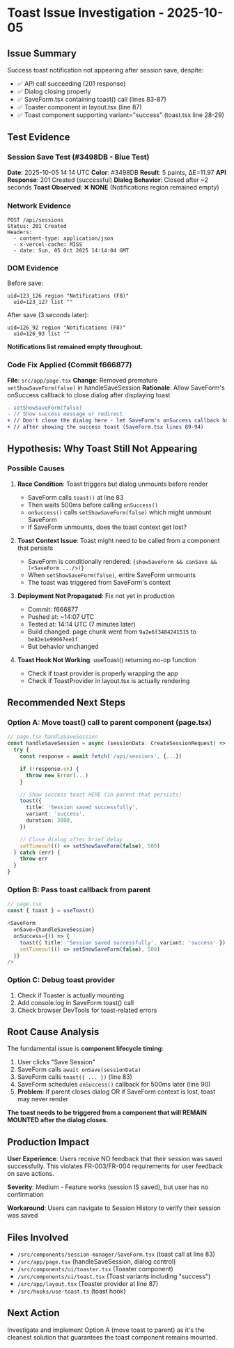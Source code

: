 # Toast Issue Investigation - 2025-10-05

## Issue Summary
Success toast notification not appearing after session save, despite:
- ✅ API call succeeding (201 response)
- ✅ Dialog closing properly
- ✅ SaveForm.tsx containing toast() call (lines 83-87)
- ✅ Toaster component in layout.tsx (line 87)
- ✅ Toast component supporting variant="success" (toast.tsx line 28-29)

## Test Evidence

### Session Save Test (#3498DB - Blue Test)
**Date**: 2025-10-05 14:14 UTC
**Color**: #3498DB
**Result**: 5 paints, ΔE=11.97
**API Response**: 201 Created (successful)
**Dialog Behavior**: Closed after ~2 seconds
**Toast Observed**: ❌ **NONE** (Notifications region remained empty)

### Network Evidence
```
POST /api/sessions
Status: 201 Created
Headers:
  - content-type: application/json
  - x-vercel-cache: MISS
  - date: Sun, 05 Oct 2025 14:14:04 GMT
```

### DOM Evidence
Before save:
```
uid=123_126 region "Notifications (F8)"
  uid=123_127 list ""
```

After save (3 seconds later):
```
uid=126_92 region "Notifications (F8)"
  uid=126_93 list ""
```

**Notifications list remained empty throughout.**

### Code Fix Applied (Commit f666877)
**File**: `src/app/page.tsx`
**Change**: Removed premature `setShowSaveForm(false)` in handleSaveSession
**Rationale**: Allow SaveForm's onSuccess callback to close dialog after displaying toast

```diff
- setShowSaveForm(false)
- // Show success message or redirect
+ // Don't close the dialog here - let SaveForm's onSuccess callback handle it
+ // after showing the success toast (SaveForm.tsx lines 89-94)
```

## Hypothesis: Why Toast Still Not Appearing

### Possible Causes

1. **Race Condition**: Toast triggers but dialog unmounts before render
   - SaveForm calls `toast()` at line 83
   - Then waits 500ms before calling `onSuccess()`
   - `onSuccess()` calls `setShowSaveForm(false)` which might unmount SaveForm
   - If SaveForm unmounts, does the toast context get lost?

2. **Toast Context Issue**: Toast might need to be called from a component that persists
   - SaveForm is conditionally rendered: `{showSaveForm && canSave && (<SaveForm .../>)}`
   - When `setShowSaveForm(false)`, entire SaveForm unmounts
   - The toast was triggered from SaveForm's context

3. **Deployment Not Propagated**: Fix not yet in production
   - Commit: f666877
   - Pushed at: ~14:07 UTC
   - Tested at: 14:14 UTC (7 minutes later)
   - Build changed: page chunk went from `9a2e6f3484241515` to `be82e1e99067ee1f`
   - But behavior unchanged

4. **Toast Hook Not Working**: useToast() returning no-op function
   - Check if toast provider is properly wrapping the app
   - Check if ToastProvider in layout.tsx is actually rendering

## Recommended Next Steps

### Option A: Move toast() call to parent component (page.tsx)
```typescript
// page.tsx handleSaveSession
const handleSaveSession = async (sessionData: CreateSessionRequest) => {
  try {
    const response = await fetch('/api/sessions', {...})

    if (!response.ok) {
      throw new Error(...)
    }

    // Show success toast HERE (in parent that persists)
    toast({
      title: 'Session saved successfully',
      variant: 'success',
      duration: 3000,
    })

    // Close dialog after brief delay
    setTimeout(() => setShowSaveForm(false), 500)
  } catch (err) {
    throw err
  }
}
```

### Option B: Pass toast callback from parent
```typescript
// page.tsx
const { toast } = useToast()

<SaveForm
  onSave={handleSaveSession}
  onSuccess={() => {
    toast({ title: 'Session saved successfully', variant: 'success' })
    setTimeout(() => setShowSaveForm(false), 500)
  }}
/>
```

### Option C: Debug toast provider
1. Check if Toaster is actually mounting
2. Add console.log in SaveForm toast() call
3. Check browser DevTools for toast-related errors

## Root Cause Analysis

The fundamental issue is **component lifecycle timing**:

1. User clicks "Save Session"
2. SaveForm calls `await onSave(sessionData)`
3. SaveForm calls `toast({ ... })` (line 83)
4. SaveForm schedules `onSuccess()` callback for 500ms later (line 90)
5. **Problem**: If parent closes dialog OR if SaveForm context is lost, toast may never render

**The toast needs to be triggered from a component that will REMAIN MOUNTED after the dialog closes.**

## Production Impact

**User Experience**: Users receive NO feedback that their session was saved successfully. This violates FR-003/FR-004 requirements for user feedback on save actions.

**Severity**: Medium - Feature works (session IS saved), but user has no confirmation

**Workaround**: Users can navigate to Session History to verify their session was saved

## Files Involved

- `/src/components/session-manager/SaveForm.tsx` (toast call at line 83)
- `/src/app/page.tsx` (handleSaveSession, dialog control)
- `/src/components/ui/toaster.tsx` (Toaster component)
- `/src/components/ui/toast.tsx` (Toast variants including "success")
- `/src/app/layout.tsx` (Toaster provider at line 87)
- `/src/hooks/use-toast.ts` (toast hook)

## Next Action

Investigate and implement Option A (move toast to parent) as it's the cleanest solution that guarantees the toast component remains mounted.
